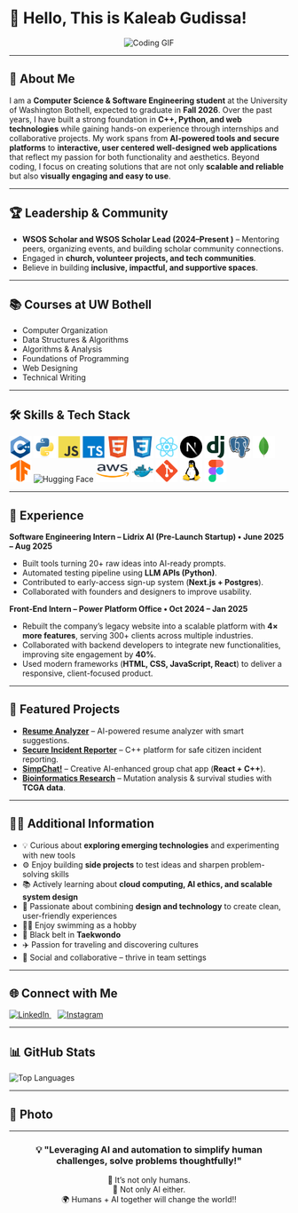 # 👋 Hello, This is Kaleab Gudissa!  

<p align="center">
  <img src="https://media.giphy.com/media/26tn33aiTi1jkl6H6/giphy.gif" width="500" alt="Coding GIF"/>
</p>

---

## 📝 About Me  

I am a **Computer Science & Software Engineering student** at the University of Washington Bothell, expected to graduate in **Fall 2026**. Over the past years, I have built a strong foundation in **C++, Python, and web technologies** while gaining hands-on experience through internships and collaborative projects. My work spans from **AI-powered tools and secure platforms** to **interactive, user centered well-designed web applications** that reflect my passion for both functionality and aesthetics. Beyond coding, I focus on creating solutions that are not only **scalable and reliable** but also **visually engaging and easy to use**.  

---

## 🏆 Leadership & Community  

- **WSOS Scholar and WSOS Scholar Lead (2024–Present )** – Mentoring peers, organizing events, and building scholar community connections.  
- Engaged in **church, volunteer projects, and tech communities**.  
- Believe in building **inclusive, impactful, and supportive spaces**.  

---

## 📚 Courses at UW Bothell  

- Computer Organization  
- Data Structures & Algorithms  
- Algorithms & Analysis  
- Foundations of Programming  
- Web Designing  
- Technical Writing  

---

## 🛠 Skills & Tech Stack  

<p align="left">
  <!-- Languages -->
  <img src="https://raw.githubusercontent.com/devicons/devicon/master/icons/cplusplus/cplusplus-original.svg" width="40" height="40" alt="C++"/>
  <img src="https://raw.githubusercontent.com/devicons/devicon/master/icons/python/python-original.svg" width="40" height="40" alt="Python"/>
  <img src="https://raw.githubusercontent.com/devicons/devicon/master/icons/javascript/javascript-original.svg" width="40" height="40" alt="JavaScript"/>
  <img src="https://raw.githubusercontent.com/devicons/devicon/master/icons/typescript/typescript-original.svg" width="40" height="40" alt="TypeScript"/>
  <img src="https://raw.githubusercontent.com/devicons/devicon/master/icons/html5/html5-original.svg" width="40" height="40" alt="HTML"/>
  <img src="https://raw.githubusercontent.com/devicons/devicon/master/icons/css3/css3-original.svg" width="40" height="40" alt="CSS"/>
  
  <!-- Frameworks & Libraries -->
  <img src="https://raw.githubusercontent.com/devicons/devicon/master/icons/react/react-original.svg" width="40" height="40" alt="React"/>
  <img src="https://raw.githubusercontent.com/devicons/devicon/master/icons/nextjs/nextjs-original.svg" width="40" height="40" alt="Next.js"/>
  <img src="https://raw.githubusercontent.com/devicons/devicon/master/icons/django/django-plain.svg" width="40" height="40" alt="Django"/>

  <!-- Databases -->
  <img src="https://raw.githubusercontent.com/devicons/devicon/master/icons/postgresql/postgresql-original.svg" width="40" height="40" alt="PostgreSQL"/>
  <img src="https://raw.githubusercontent.com/devicons/devicon/master/icons/mongodb/mongodb-original.svg" width="40" height="40" alt="MongoDB"/>

  <!-- AI/ML Tools -->
  <img src="https://raw.githubusercontent.com/devicons/devicon/master/icons/tensorflow/tensorflow-original.svg" width="40" height="40" alt="TensorFlow"/>
  <img src="https://huggingface.co/front/assets/huggingface_logo.svg" width="40" height="40" alt="Hugging Face"/>

  <!-- Cloud & DevOps -->
  <img src="https://raw.githubusercontent.com/devicons/devicon/master/icons/amazonwebservices/amazonwebservices-original-wordmark.svg" width="60" height="40" alt="AWS"/>
  <img src="https://raw.githubusercontent.com/devicons/devicon/master/icons/docker/docker-original.svg" width="40" height="40" alt="Docker"/>

  <!-- Other Tools -->
  <img src="https://raw.githubusercontent.com/devicons/devicon/master/icons/git/git-original.svg" width="40" height="40" alt="GitHub"/>
  <img src="https://raw.githubusercontent.com/devicons/devicon/master/icons/linux/linux-original.svg" width="40" height="40" alt="Linux"/>
  <img src="https://raw.githubusercontent.com/devicons/devicon/master/icons/figma/figma-original.svg" width="40" height="40" alt="Figma"/>
</p>

---

## 💼 Experience  

**Software Engineering Intern – Lidrix AI (Pre-Launch Startup) • June 2025 – Aug 2025**  
- Built tools turning 20+ raw ideas into AI-ready prompts.  
- Automated testing pipeline using **LLM APIs (Python)**.  
- Contributed to early-access sign-up system (**Next.js + Postgres**).  
- Collaborated with founders and designers to improve usability.  

**Front-End Intern – Power Platform Office • Oct 2024 – Jan 2025**  
- Rebuilt the company’s legacy website into a scalable platform with **4× more features**, serving 300+ clients across multiple industries.  
- Collaborated with backend developers to integrate new functionalities, improving site engagement by **40%**.  
- Used modern frameworks (**HTML, CSS, JavaScript, React**) to deliver a responsive, client-focused product.  

---

## 📌 Featured Projects  

- **[Resume Analyzer](https://resume-analyzer0.netlify.app/)** – AI-powered resume analyzer with smart suggestions.  
- **[Secure Incident Reporter](https://github.com/KaleabGudissa)** – C++ platform for safe citizen incident reporting.  
- **[SimpChat!](https://github.com/KaleabGudissa)** – Creative AI-enhanced group chat app (**React + C++**).  
- **[Bioinformatics Research](https://github.com/KaleabGudissa)** – Mutation analysis & survival studies with **TCGA data**.  

---

## 🧑‍💼 Additional Information  

- 💡 Curious about **exploring emerging technologies** and experimenting with new tools  
- ⚙️ Enjoy building **side projects** to test ideas and sharpen problem-solving skills  
- 📚 Actively learning about **cloud computing, AI ethics, and scalable system design**  
- 🎨 Passionate about combining **design and technology** to create clean, user-friendly experiences  
- 🏊‍♂️ Enjoy swimming as a hobby  
- 🥋 Black belt in **Taekwondo**  
- ✈️ Passion for traveling and discovering cultures  
- 🤝 Social and collaborative – thrive in team settings  

---

## 🌐 Connect with Me  

<p align="left">
  <a href="https://www.linkedin.com/in/kaleab-gudissa-701369230" target="_blank">
    <img src="https://cdn-icons-png.flaticon.com/512/174/174857.png" width="40" height="40" alt="LinkedIn"/>
  </a>
  &nbsp;&nbsp;
  <a href="https://www.instagram.com/YOUR_USERNAME" target="_blank">
    <img src="https://cdn-icons-png.flaticon.com/512/174/174855.png" width="40" height="40" alt="Instagram"/>
  </a>
</p>

---

## 📊 GitHub Stats  

![Top Languages](https://github-readme-stats.vercel.app/api/top-langs/?username=KaleabGudissa&layout=compact&theme=graywhite)  

---

## 📸 Photo   

---

<h3 align="center">
  💡 "Leveraging AI and automation to simplify human challenges, solve problems thoughtfully!"
</h3>

<p align="center">
  🚀 It’s not only humans.<br>
  🤖 Not only AI either.<br>
  🌍 Humans + AI together will change the world!!
</p>

